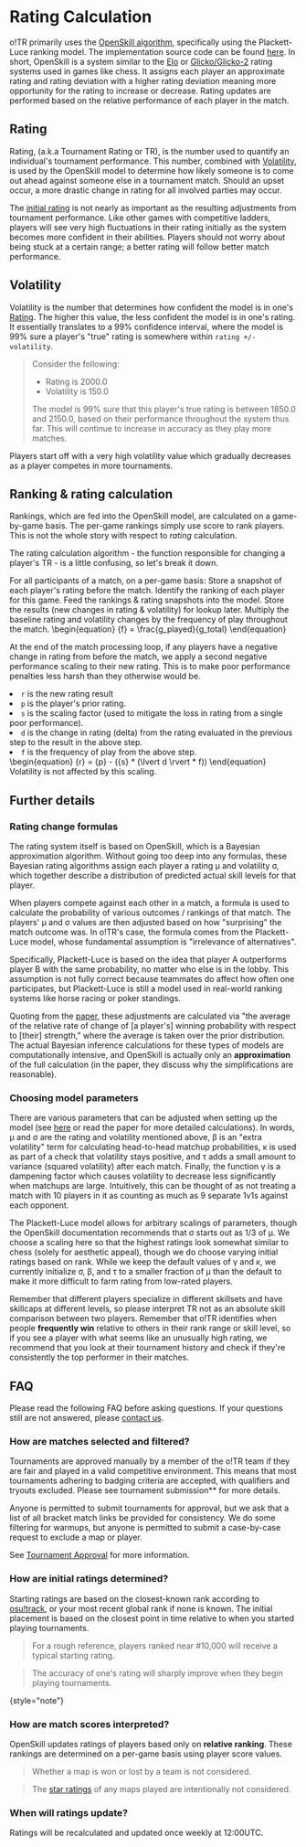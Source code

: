 # Rating Calculation

o!TR primarily uses the [OpenSkill algorithm](https://jmlr.csail.mit.edu/papers/volume12/weng11a/weng11a.pdf), specifically using the Plackett-Luce ranking model. The implementation source code can be found [here](https://crates.io/crates/openskill/0.0.1). In short, OpenSkill is a system similar to the [Elo](https://en.wikipedia.org/wiki/Elo_rating_system) or [Glicko/Glicko-2](https://en.wikipedia.org/wiki/Glicko_rating_system) rating systems used in games like chess. It assigns each player an approximate rating and rating deviation with a higher rating deviation meaning more opportunity for the rating to increase or decrease. Rating updates are performed based on the relative performance of each player in the match.

## Rating

Rating, (a.k.a Tournament Rating or TR), is the number used to quantify an individual's tournament performance. This number, combined with [Volatility](#volatility), is used by the OpenSkill model to determine how likely someone is to come out ahead against someone else in a tournament match. Should an upset occur, a more drastic change in rating for all involved parties may occur.

The [initial rating](#how-are-initial-ratings-determined) is not nearly as important as the resulting adjustments from tournament performance. Like other games with competitive ladders, players will see very high fluctuations in their rating initially as the system becomes more confident in their abilities. Players should not worry about being stuck at a certain range; a better rating will follow better match performance.

## Volatility

Volatility is the number that determines how confident the model is in one's [Rating](#rating). The higher this value, the less confident the model is in one's rating. It essentially translates to a 99% confidence interval, where the model is 99% sure a player's "true" rating is somewhere within `rating +/- volatility`.

> Consider the following:
> 
> * Rating is 2000.0
> * Volatility is 150.0
>
> The model is 99% sure that this player's true rating is between 1850.0 and 2150.0, based on their performance throughout the system thus far. This will continue to increase in accuracy as they play more matches.
> 

Players start off with a very high volatility value which gradually decreases as a player competes in more tournaments.

## Ranking & rating calculation

Rankings, which are fed into the OpenSkill model, are calculated on a game-by-game basis. The per-game rankings simply use score to rank players. This is not the whole story with respect to *rating* calculation.

The rating calculation algorithm - the function responsible for changing a player's TR - is a little confusing, so let's break it down.

For all participants of a match, on a per-game basis:
<procedure>
<step>
Store a snapshot of each player's rating before the match.
</step>
<step>
Identify the ranking of each player for this game.
</step>
<step>
Feed the rankings & rating snapshots into the model.
</step>
<step>
Store the results (new changes in rating & volatility) for lookup later.
</step>
<step>
Multiply the baseline rating and volatility changes by the frequency of play throughout the match.
<code-block lang="tex">
    \begin{equation}
    {f} = \frac{g\_played}{g\_total}
    \end{equation}
</code-block>
</step>
</procedure>

At the end of the match processing loop, if any players have a negative change in rating from before the match, we apply a second negative performance scaling to their new rating. This is to make poor performance penalties less harsh than they otherwise would be.

<list>
<li><code>r</code> is the new rating result</li>
<li><code>p</code> is the player's prior rating.</li>
<li><code>s</code> is the scaling factor (used to mitigate the loss in rating from a single poor performance).</li>
<li><code>d</code> is the change in rating (delta) from the rating evaluated in the previous step to the result in the above step.</li>
<li><code>f</code> is the frequency of play from the above step.</li>
</list>
<code-block lang="tex">
    \begin{equation}
    {r} = {p} - ({s} * (\lvert d \rvert * f))
    \end{equation}
</code-block>
<tip>
Volatility is not affected by this scaling.
</tip>

## Further details

### Rating change formulas

The rating system itself is based on OpenSkill, which is a Bayesian approximation algorithm. Without going too deep into any formulas, these Bayesian rating algorithms assign each player a rating μ and volatility σ, which together describe a distribution of predicted actual skill levels for that player. 

When players compete against each other in a match, a formula is used to calculate the probability of various outcomes / rankings of that match. The players' μ and σ values are then adjusted based on how "surprising" the match outcome was. In o!TR's case, the formula comes from the Plackett-Luce model, whose fundamental assumption is "irrelevance of alternatives".

Specifically, Plackett-Luce is based on the idea that player A outperforms player B with the same probability, no matter who else is in the lobby. This assumption is not fully correct because teammates do affect how often one participates, but Plackett-Luce is still a model used in real-world ranking systems like horse racing or poker standings.

Quoting from the [paper](https://jmlr.csail.mit.edu/papers/volume12/weng11a/weng11a.pdf), these adjustments are calculated via "the average of the relative rate of change of [a player's] winning probability with respect to [their] strength," where the average is taken over the prior distribution. The actual Bayesian inference calculations for these types of models are computationally intensive, and OpenSkill is actually only an **approximation** of the full calculation (in the paper, they discuss why the simplifications are reasonable).

### Choosing model parameters

There are various parameters that can be adjusted when setting up the model (see [here](https://github.com/injae/openskill-rs/blob/main/src/model/plackett_luce.rs#L12) or read the paper for more detailed calculations). In words, μ and σ are the rating and volatility mentioned above, β is an "extra volatility" term for calculating head-to-head matchup probabilities, κ is used as part of a check that volatility stays positive, and τ adds a small amount to variance (squared volatility) after each match. Finally, the function γ is a dampening factor which causes volatility to decrease less significantly when matchups are large. Intuitively, this can be thought of as not treating a match with 10 players in it as counting as much as 9 separate 1v1s against each opponent.

The Plackett-Luce model allows for arbitrary scalings of parameters, though the OpenSkill documentation recommends that σ starts out as 1/3 of μ. We choose a scaling here so that the highest ratings look somewhat similar to chess (solely for aesthetic appeal), though we do choose varying initial ratings based on rank. While we keep the default values of γ and κ, we currently initialize σ, β, and τ to a smaller fraction of μ than the default to make it more difficult to farm rating from low-rated players.

Remember that different players specialize in different skillsets and have skillcaps at different levels, so please interpret TR not as an absolute skill comparison between two players. Remember that o!TR identifies when people **frequently win** relative to others in their rank range or skill level, so if you see a player with what seems like an unusually high rating, we recommend that you look at their tournament history and check if they're consistently the top performer in their matches.

## FAQ

Please read the following FAQ before asking questions. If your questions still are not answered, please [contact us](Contact.md).

### How are matches selected and filtered?

Tournaments are approved manually by a member of the o!TR team if they are fair and played in a valid competitive environment. This means that most tournaments adhering to badging criteria are accepted, with qualifiers and tryouts excluded. Please see tournament submission** for more details.

Anyone is permitted to submit tournaments for approval, but we ask that a list of all bracket match links be provided for consistency. We do some filtering for warmups, but anyone is permitted to submit a case-by-case request to exclude a map or player.

See [Tournament Approval](Tournament-Approval.md) for more information.

### How are initial ratings determined?

Starting ratings are based on the closest-known rank according to [osu!track](https://github.com/Ameobea/osutrack-api), or your most recent global rank if none is known. The initial placement is based on the closest point in time relative to when you started playing tournaments.

> For a rough reference, players ranked near #10,000 will receive a typical starting rating.

> The accuracy of one's rating will sharply improve when they begin playing tournaments.
>
{style="note"}

### How are match scores interpreted?

OpenSkill updates ratings of players based only on **relative ranking**. These rankings are determined on a per-game basis using player score values.

> Whether a map is won or lost by a team is not considered.
> 

> The [star ratings](https://osu.ppy.sh/wiki/en/Beatmap/Star_rating) of any maps played are intentionally not considered.
>

### When will ratings update?

Ratings will be recalculated and updated once weekly at 12:00UTC.